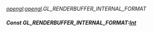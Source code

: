 _[opengl](../../modules/opengl/opengl-module.md):[opengl](../../modules/opengl/opengl-module.md).GL\_RENDERBUFFER\_INTERNAL\_FORMAT_
##### Const GL\_RENDERBUFFER\_INTERNAL\_FORMAT:[Int](../../modules/wonkey/wonkey-types-int.md)

